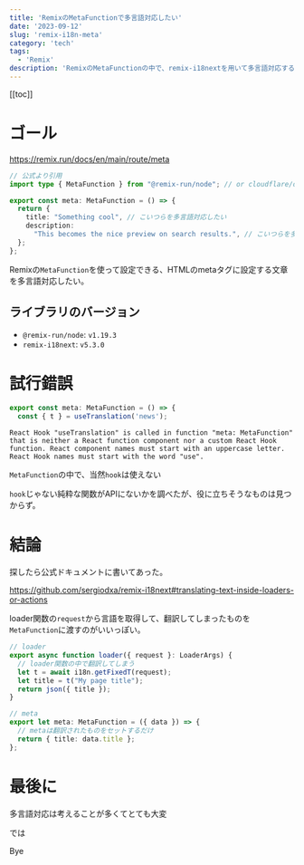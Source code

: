 ```yaml
---
title: 'RemixのMetaFunctionで多言語対応したい'
date: '2023-09-12'
slug: 'remix-i18n-meta'
category: 'tech'
tags:
  - 'Remix'
description: 'RemixのMetaFunctionの中で、remix-i18nextを用いて多言語対応する方法を紹介します。最終的にはmetaタグに多言語対応したtitleやdescriptionが表示されるようにします。'
---
```


[[toc]]

# ゴール

https://remix.run/docs/en/main/route/meta

``` typescript
// 公式より引用
import type { MetaFunction } from "@remix-run/node"; // or cloudflare/deno

export const meta: MetaFunction = () => {
  return {
    title: "Something cool", // こいつらを多言語対応したい
    description:
      "This becomes the nice preview on search results.", // こいつらを多言語対応したい
  };
};
```

Remixの`MetaFunction`を使って設定できる、HTMLのmetaタグに設定する文章を多言語対応したい。

## ライブラリのバージョン

- `@remix-run/node`: `v1.19.3`
- `remix-i18next`: `v5.3.0`


# 試行錯誤

``` typescript
export const meta: MetaFunction = () => {
  const { t } = useTranslation('news');
```

```
React Hook "useTranslation" is called in function "meta: MetaFunction" that is neither a React function component nor a custom React Hook function. React component names must start with an uppercase letter. React Hook names must start with the word "use".
```

`MetaFunction`の中で、当然`hook`は使えない

`hook`じゃない純粋な関数がAPIにないかを調べたが、役に立ちそうなものは見つからず。

# 結論
探したら公式ドキュメントに書いてあった。

https://github.com/sergiodxa/remix-i18next#translating-text-inside-loaders-or-actions

loader関数の`request`から言語を取得して、翻訳してしまったものを`MetaFunction`に渡すのがいいっぽい。

``` typescript
// loader
export async function loader({ request }: LoaderArgs) {
  // loader関数の中で翻訳してしまう
  let t = await i18n.getFixedT(request);
  let title = t("My page title");
  return json({ title });
}

// meta
export let meta: MetaFunction = ({ data }) => {
  // metaは翻訳されたものをセットするだけ
  return { title: data.title };
};
```


# 最後に

多言語対応は考えることが多くてとても大変

では

Bye